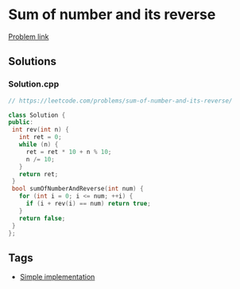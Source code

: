 # Sum of number and its reverse

[Problem link](https://leetcode.com/problems/sum-of-number-and-its-reverse/)

## Solutions


### Solution.cpp
```cpp
// https://leetcode.com/problems/sum-of-number-and-its-reverse/

class Solution {
public:
 int rev(int n) {
   int ret = 0;
   while (n) {
     ret = ret * 10 + n % 10;
     n /= 10;
   }
   return ret;
 }
 bool sumOfNumberAndReverse(int num) {
   for (int i = 0; i <= num; ++i) {
     if (i + rev(i) == num) return true;
   }
   return false;
 }
};
```
## Tags

* [Simple implementation](/README.md#Simple_implementation)
